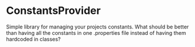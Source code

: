 # ConstantsProvider

Simple library for managing your projects constants. What should be better than having all the constants in one .properties file instead of having them hardcoded in classes?
